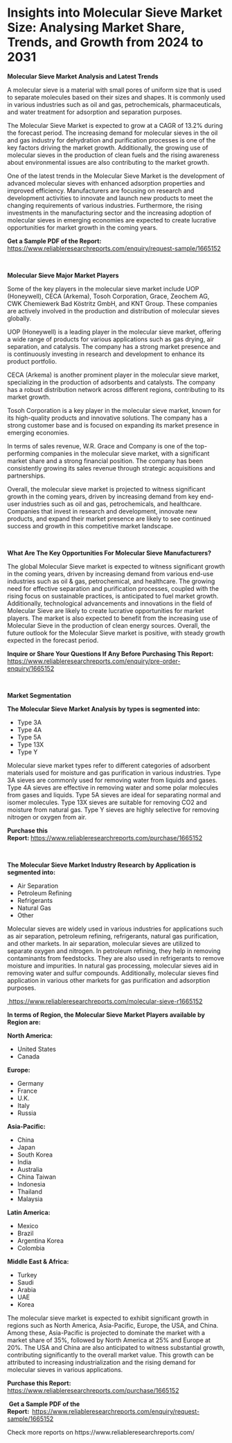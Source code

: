 <p><h1>Insights into Molecular Sieve Market Size: Analysing Market Share, Trends, and Growth from 2024 to 2031</h1></p><p><strong>Molecular Sieve Market Analysis and Latest Trends</strong></p>
<p><p>A molecular sieve is a material with small pores of uniform size that is used to separate molecules based on their sizes and shapes. It is commonly used in various industries such as oil and gas, petrochemicals, pharmaceuticals, and water treatment for adsorption and separation purposes.</p><p>The Molecular Sieve Market is expected to grow at a CAGR of 13.2% during the forecast period. The increasing demand for molecular sieves in the oil and gas industry for dehydration and purification processes is one of the key factors driving the market growth. Additionally, the growing use of molecular sieves in the production of clean fuels and the rising awareness about environmental issues are also contributing to the market growth.</p><p>One of the latest trends in the Molecular Sieve Market is the development of advanced molecular sieves with enhanced adsorption properties and improved efficiency. Manufacturers are focusing on research and development activities to innovate and launch new products to meet the changing requirements of various industries. Furthermore, the rising investments in the manufacturing sector and the increasing adoption of molecular sieves in emerging economies are expected to create lucrative opportunities for market growth in the coming years.</p></p>
<p><strong>Get a Sample PDF of the Report:&nbsp;</strong> <a href="https://www.reliableresearchreports.com/enquiry/request-sample/1665152">https://www.reliableresearchreports.com/enquiry/request-sample/1665152</a></p>
<p>&nbsp;</p>
<p><strong>Molecular Sieve Major Market Players</strong></p>
<p><p>Some of the key players in the molecular sieve market include UOP (Honeywell), CECA (Arkema), Tosoh Corporation, Grace, Zeochem AG, CWK Chemiewerk Bad Köstritz GmbH, and KNT Group. These companies are actively involved in the production and distribution of molecular sieves globally.</p><p>UOP (Honeywell) is a leading player in the molecular sieve market, offering a wide range of products for various applications such as gas drying, air separation, and catalysis. The company has a strong market presence and is continuously investing in research and development to enhance its product portfolio.</p><p>CECA (Arkema) is another prominent player in the molecular sieve market, specializing in the production of adsorbents and catalysts. The company has a robust distribution network across different regions, contributing to its market growth.</p><p>Tosoh Corporation is a key player in the molecular sieve market, known for its high-quality products and innovative solutions. The company has a strong customer base and is focused on expanding its market presence in emerging economies.</p><p>In terms of sales revenue, W.R. Grace and Company is one of the top-performing companies in the molecular sieve market, with a significant market share and a strong financial position. The company has been consistently growing its sales revenue through strategic acquisitions and partnerships.</p><p>Overall, the molecular sieve market is projected to witness significant growth in the coming years, driven by increasing demand from key end-user industries such as oil and gas, petrochemicals, and healthcare. Companies that invest in research and development, innovate new products, and expand their market presence are likely to see continued success and growth in this competitive market landscape.</p></p>
<p>&nbsp;</p>
<p><strong>What Are The Key Opportunities For Molecular Sieve Manufacturers?</strong></p>
<p><p>The global Molecular Sieve market is expected to witness significant growth in the coming years, driven by increasing demand from various end-use industries such as oil & gas, petrochemical, and healthcare. The growing need for effective separation and purification processes, coupled with the rising focus on sustainable practices, is anticipated to fuel market growth. Additionally, technological advancements and innovations in the field of Molecular Sieve are likely to create lucrative opportunities for market players. The market is also expected to benefit from the increasing use of Molecular Sieve in the production of clean energy sources. Overall, the future outlook for the Molecular Sieve market is positive, with steady growth expected in the forecast period.</p></p>
<p><strong>Inquire or Share Your Questions If Any Before Purchasing This Report:</strong> <a href="https://www.reliableresearchreports.com/enquiry/pre-order-enquiry/1665152">https://www.reliableresearchreports.com/enquiry/pre-order-enquiry/1665152</a></p>
<p>&nbsp;</p>
<p><strong>Market Segmentation</strong></p>
<p><strong>The Molecular Sieve Market Analysis by types is segmented into:</strong></p>
<p><ul><li>Type 3A</li><li>Type 4A</li><li>Type 5A</li><li>Type 13X</li><li>Type Y</li></ul></p>
<p><p>Molecular sieve market types refer to different categories of adsorbent materials used for moisture and gas purification in various industries. Type 3A sieves are commonly used for removing water from liquids and gases. Type 4A sieves are effective in removing water and some polar molecules from gases and liquids. Type 5A sieves are ideal for separating normal and isomer molecules. Type 13X sieves are suitable for removing CO2 and moisture from natural gas. Type Y sieves are highly selective for removing nitrogen or oxygen from air.</p></p>
<p><strong>Purchase this Report:&nbsp;</strong><a href="https://www.reliableresearchreports.com/purchase/1665152">https://www.reliableresearchreports.com/purchase/1665152</a></p>
<p>&nbsp;</p>
<p><strong>The Molecular Sieve Market Industry Research by Application is segmented into:</strong></p>
<p><ul><li>Air Separation</li><li>Petroleum Refining</li><li>Refrigerants</li><li>Natural Gas</li><li>Other</li></ul></p>
<p><p>Molecular sieves are widely used in various industries for applications such as air separation, petroleum refining, refrigerants, natural gas purification, and other markets. In air separation, molecular sieves are utilized to separate oxygen and nitrogen. In petroleum refining, they help in removing contaminants from feedstocks. They are also used in refrigerants to remove moisture and impurities. In natural gas processing, molecular sieves aid in removing water and sulfur compounds. Additionally, molecular sieves find application in various other markets for gas purification and adsorption purposes.</p></p>
<p><a href="https://www.reliableresearchreports.com/molecular-sieve-r1665152">&nbsp;https://www.reliableresearchreports.com/molecular-sieve-r1665152</a></p>
<p><strong>In terms of Region, the Molecular Sieve Market Players available by Region are:</strong></p>
<p>
    <p> <strong> North America: </strong>
        <ul>
            <li>United States</li>
            <li>Canada</li>
        </ul>
        </p> 
    <p> <strong> Europe: </strong>
        <ul>
            <li>Germany</li>
            <li>France</li>
            <li>U.K.</li>
            <li>Italy</li>
            <li>Russia</li>
        </ul>
        </p> 
    <p> <strong> Asia-Pacific: </strong>
        <ul>
            <li>China</li>
            <li>Japan</li>
            <li>South Korea</li>
            <li>India</li>
            <li>Australia</li>
            <li>China Taiwan</li>
            <li>Indonesia</li>
            <li>Thailand</li>
            <li>Malaysia</li>
        </ul>
        </p> 
    <p> <strong> Latin America: </strong>
        <ul>
            <li>Mexico</li>
            <li>Brazil</li>
            <li>Argentina Korea</li>
            <li>Colombia</li>
        </ul>
        </p> 
    <p> <strong> Middle East & Africa: </strong>
        <ul>
            <li>Turkey</li>
            <li>Saudi</li>
            <li>Arabia</li>
            <li>UAE</li>
            <li>Korea</li>
        </ul>
    </p>
    </p>
<p><p>The molecular sieve market is expected to exhibit significant growth in regions such as North America, Asia-Pacific, Europe, the USA, and China. Among these, Asia-Pacific is projected to dominate the market with a market share of 35%, followed by North America at 25% and Europe at 20%. The USA and China are also anticipated to witness substantial growth, contributing significantly to the overall market value. This growth can be attributed to increasing industrialization and the rising demand for molecular sieves in various applications.</p></p>
<p><strong>Purchase this Report: </strong><a href="https://www.reliableresearchreports.com/purchase/1665152">https://www.reliableresearchreports.com/purchase/1665152</a></p>
<p>&nbsp;<strong>Get a Sample PDF of the Report:&nbsp;&nbsp;</strong><a href="https://www.reliableresearchreports.com/enquiry/request-sample/1665152">https://www.reliableresearchreports.com/enquiry/request-sample/1665152</a></p>
<p><strong></strong></p>
<p>Check more reports on https://www.reliableresearchreports.com/</p>
